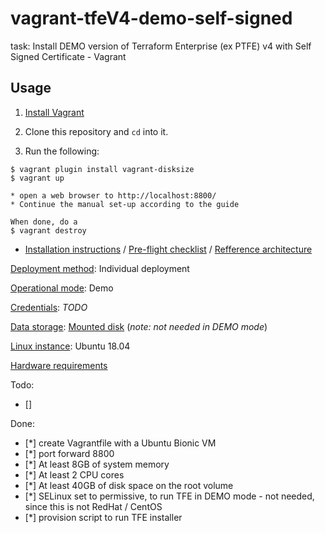 # vagrant-tfeV4-demo-self-signed

task: Install DEMO version of Terraform Enterprise (ex PTFE) v4 with Self Signed Certificate - Vagrant

## Usage

1. [Install Vagrant](https://www.vagrantup.com/docs/installation/)
2. Clone this repository and `cd` into it.

3. Run the following:

```
$ vagrant plugin install vagrant-disksize
$ vagrant up

* open a web browser to http://localhost:8800/
* Continue the manual set-up according to the guide

When done, do a
$ vagrant destroy
```

* [Installation instructions](https://www.terraform.io/docs/enterprise/install/index.html) / [Pre-flight checklist](https://www.terraform.io/docs/enterprise/before-installing/index.html) / [Refference architecture](https://www.terraform.io/docs/enterprise/before-installing/reference-architecture/index.html)


[Deployment method](https://www.terraform.io/docs/enterprise/before-installing/index.html#deployment-method-decision): Individual deployment

[Operational mode](https://www.terraform.io/docs/enterprise/before-installing/index.html#operational-mode-decision): Demo

[Credentials](https://www.terraform.io/docs/enterprise/before-installing/index.html#operational-mode-decision): *TODO*

[Data storage](https://www.terraform.io/docs/enterprise/before-installing/index.html#data-storage): [Mounted disk](https://www.terraform.io/docs/enterprise/before-installing/disk-requirements.html#supported-mounted-disk-types)
(*note: not needed in DEMO mode*)

[Linux instance](https://www.terraform.io/docs/enterprise/before-installing/index.html#operating-system-requirements): Ubuntu 18.04

[Hardware requirements](https://www.terraform.io/docs/enterprise/before-installing/index.html#hardware-requirements)

Todo:

- [] 

Done:
- [*] create Vagrantfile with a Ubuntu Bionic VM
- [*] port forward 8800
- [*] At least 8GB of system memory
- [*] At least 2 CPU cores
- [*] At least 40GB of disk space on the root volume
- [*] SELinux set to permissive, to run TFE in DEMO mode - not needed, since this is not RedHat / CentOS
- [*] provision script to run TFE installer

